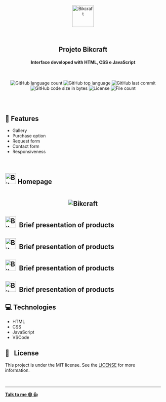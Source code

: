 <p align="center">
  <br>
 <img height="70" alt="Bikcraft" src="https://res.cloudinary.com/dxijjbby3/image/upload/v1665101457/bikraft/bikcraft_cfteai.svg" />
  </p>
  <br>
  <h2 align="center">
  Projeto Bikcraft
    <br>
    </h2>
<h4 align="center">Interface developed with HTML, CSS e JavaScript</h4>
<br>
<p align="center">
  <img alt="GitHub language count" src="https://img.shields.io/github/languages/count/larissayasmim/projeto-bikcraft?color=white">
 
 <img alt="GitHub top language" src="https://img.shields.io/github/languages/top/larissayasmim/projeto-bikcraft?color=yellow">
 
 <img alt="GitHub last commit" src="https://img.shields.io/github/last-commit/larissayasmim/projeto-bikcraft?color=black">
  
  <img alt="GitHub code size in bytes" src="https://img.shields.io/github/languages/code-size/larissayasmim/projeto-bikcraft?color=yellow">
  
  <img alt="License" src="https://img.shields.io/badge/license-MIT-%2304D361?color=1C1C1C">
  
  <img alt="File count" src="https://img.shields.io/github/directory-file-count/larissayasmim/projeto-bikcraft?color=FFD700">

</p>

<br>

<br>

## :scroll:&nbsp;Features
* Gallery
* Purchase option
* Request form
* Contact form
* Responsiveness
<br>
<h2 align-items="center">
<img height="35" alt="Bikcraft" src="https://res.cloudinary.com/dxijjbby3/image/upload/v1665111419/bikraft/favicon_xkzbxb.svg"/>&nbsp;Homepage 
  <br>
  <br>
  <p>
    <p align="center">
  <img height= width=1000 alt="Bikcraft" src="https://res.cloudinary.com/dxijjbby3/image/upload/v1665161344/bikraft/picasion.com_4b69483ef5ac6911da62c10b668a5a23_st3fw1.gif" />
  

<br>
<h2 align-items="center">
<img height="35" alt="Bikcraft" src="https://res.cloudinary.com/dxijjbby3/image/upload/v1665111419/bikraft/favicon_xkzbxb.svg"/>&nbsp; Brief presentation of products

<br>
<h2 align-items="center">
<img height="35" alt="Bikcraft" src="https://res.cloudinary.com/dxijjbby3/image/upload/v1665111419/bikraft/favicon_xkzbxb.svg"/>&nbsp; Brief presentation of products

<br>
<h2 align-items="center">
<img height="35" alt="Bikcraft" src="https://res.cloudinary.com/dxijjbby3/image/upload/v1665111419/bikraft/favicon_xkzbxb.svg"/>&nbsp; Brief presentation of products

<br>
<h2 align-items="center">
<img height="35" alt="Bikcraft" src="https://res.cloudinary.com/dxijjbby3/image/upload/v1665111419/bikraft/favicon_xkzbxb.svg"/>&nbsp; Brief presentation of products

## :computer:&nbsp;Technologies
  * HTML
  * CSS
  * JavaScript
  * VSCode
  
## :page_with_curl: &nbsp; License
This project is under the MIT license. See the [LICENSE](https://github.com/larissayasmim/projeto-bikcraft/blob/main/LICENSE) for more information.

<br>

---
**[Talk to me :smile:&nbsp;:thumbsup:](https://www.linkedin.com/in/larissayasmimpa/)**          
       
          
          
